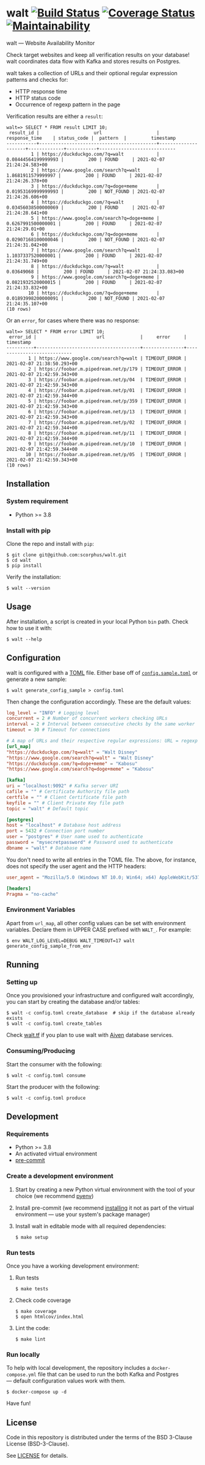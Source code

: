 # walt [![Build Status][build-badge]][action-link] [![Coverage Status][codecov-badge]][codecov-link] [![Maintainability][codeclimate-badge]][codeclimate-link]

walt — Website Availability Monitor

Check target websites and keep all verification results on your database! walt
coordinates data flow with Kafka and stores results on Postgres.

walt takes a collection of URLs and their optional regular expression patterns
and checks for:

-   HTTP response time
-   HTTP status code
-   Occurrence of regexp pattern in the page

Verification results are either a `result`:

    walt=> SELECT * FROM result LIMIT 10;
     result_id |                    url                    |    response_time    | status_code |  pattern  |         timestamp          
    -----------+-------------------------------------------+---------------------+-------------+-----------+----------------------------
             1 | https://duckduckgo.com/?q=walt            | 0.08444564199999993 |         200 | FOUND     | 2021-02-07 21:24:24.583+00
             2 | https://www.google.com/search?q=walt      |  1.8681911579999997 |         200 | FOUND     | 2021-02-07 21:24:26.378+00
             3 | https://duckduckgo.com/?q=doge+meme       | 0.01953169999999993 |         200 | NOT_FOUND | 2021-02-07 21:24:26.606+00
             4 | https://duckduckgo.com/?q=walt            | 0.03456038500000069 |         200 | FOUND     | 2021-02-07 21:24:28.641+00
             5 | https://www.google.com/search?q=doge+meme |  0.6267991500000001 |         200 | FOUND     | 2021-02-07 21:24:29.01+00
             6 | https://duckduckgo.com/?q=doge+meme       | 0.02907168100000046 |         200 | NOT_FOUND | 2021-02-07 21:24:31.042+00
             7 | https://www.google.com/search?q=walt      |  1.1037337520000001 |         200 | FOUND     | 2021-02-07 21:24:31.749+00
             8 | https://duckduckgo.com/?q=walt            |          0.03649068 |         200 | FOUND     | 2021-02-07 21:24:33.083+00
             9 | https://www.google.com/search?q=doge+meme |  0.0821932520000015 |         200 | FOUND     | 2021-02-07 21:24:33.832+00
            10 | https://duckduckgo.com/?q=doge+meme       | 0.01893998200000091 |         200 | NOT_FOUND | 2021-02-07 21:24:35.107+00
    (10 rows)

Or an `error`, for cases where there was no response:

    walt=> SELECT * FROM error LIMIT 10;
     error_id |                      url             |     error     |         timestamp          
    ----------+--------------------------------------+---------------+----------------------------
            1 | https://www.google.com/search?q=walt | TIMEOUT_ERROR | 2021-02-07 21:38:50.293+00
            2 | https://foobar.m.pipedream.net/p/179 | TIMEOUT_ERROR | 2021-02-07 21:42:59.343+00
            3 | https://foobar.m.pipedream.net/p/04  | TIMEOUT_ERROR | 2021-02-07 21:42:59.343+00
            4 | https://foobar.m.pipedream.net/p/01  | TIMEOUT_ERROR | 2021-02-07 21:42:59.344+00
            5 | https://foobar.m.pipedream.net/p/359 | TIMEOUT_ERROR | 2021-02-07 21:42:59.343+00
            6 | https://foobar.m.pipedream.net/p/13  | TIMEOUT_ERROR | 2021-02-07 21:42:59.343+00
            7 | https://foobar.m.pipedream.net/p/02  | TIMEOUT_ERROR | 2021-02-07 21:42:59.344+00
            8 | https://foobar.m.pipedream.net/p/11  | TIMEOUT_ERROR | 2021-02-07 21:42:59.344+00
            9 | https://foobar.m.pipedream.net/p/10  | TIMEOUT_ERROR | 2021-02-07 21:42:59.344+00
           10 | https://foobar.m.pipedream.net/p/05  | TIMEOUT_ERROR | 2021-02-07 21:42:59.343+00
    (10 rows)

## Installation

### System requirement

-   Python >= 3.8

### Install with pip

Clone the repo and install with `pip`:

    $ git clone git@github.com:scorphus/walt.git
    $ cd walt
    $ pip install

Verify the installation:

    $ walt --version

## Usage

After installation, a script is created in your local Python `bin` path. Check
how to use it with:

    $ walt --help

## Configuration

walt is configured with a [TOML][] file. Either base off of
[`config.sample.toml`][config.sample.toml] or generate a new sample:

    $ walt generate_config_sample > config.toml

Then change the configuration accordingly. These are the default values:

```toml
log_level = "INFO" # Logging level
concurrent = 2 # Number of concurrent workers checking URLs
interval = 2 # Interval between consecutive checks by the same worker
timeout = 30 # Timeout for connections

# A map of URLs and their respective regular expressions: URL = regexp pattern
[url_map]
"https://duckduckgo.com/?q=walt" = "Walt Disney"
"https://www.google.com/search?q=walt" = "Walt Disney"
"https://duckduckgo.com/?q=doge+meme" = "Kabosu"
"https://www.google.com/search?q=doge+meme" = "Kabosu"

[kafka]
uri = "localhost:9092" # Kafka server URI
cafile = "" # Certificate Authority file path
certfile = "" # Client Certificate file path
keyfile = "" # Client Private Key file path
topic = "walt" # Default topic

[postgres]
host = "localhost" # Database host address
port = 5432 # Connection port number
user = "postgres" # User name used to authenticate
password = "mysecretpassword" # Password used to authenticate
dbname = "walt" # Database name

```

You don't need to write all entries in the TOML file. The above, for instance,
does not specify the user agent and the HTTP headers:

```toml
user_agent = "Mozilla/5.0 (Windows NT 10.0; Win64; x64) AppleWebKit/537.36 (KHTML, like Gecko) Chrome/87.0.4280.141 Safari/537.36"

[headers]
Pragma = "no-cache"
```

### Environment Variables

Apart from `url_map`, all other config values can be set with environment
variables. Declare them in UPPER CASE prefixed with `WALT_`. For example:

    $ env WALT_LOG_LEVEL=DEBUG WALT_TIMEOUT=17 walt generate_config_sample_from_env

## Running

### Setting up

Once you provisioned your infrastructure and configured walt accordingly, you
can start by creating the database and/or tables:

    $ walt -c config.toml create_database  # skip if the database already exists
    $ walt -c config.toml create_tables

Check [walt.tf][] if you plan to use walt with [Aiven][] database services.

### Consuming/Producing

Start the consumer with the following:

    $ walt -c config.toml consume

Start the producer with the following:

    $ walt -c config.toml produce

## Development

### Requirements

-   Python >= 3.8
-   An activated virtual environment
-   [pre-commit][]

### Create a development environment

1.  Start by creating a new Python virtual environment with the tool of your
    choice (we recommend [pyenv][])

2.  Install pre-commit (we recommend [installing][pre-commit-install] it not as
    part of the virtual environment — use your system's package manager)

3.  Install walt in editable mode with all required dependencies:

        $ make setup

### Run tests

Once you have a working development environment:

1.  Run tests

        $ make tests

2.  Check code coverage

        $ make coverage
        $ open htmlcov/index.html

3.  Lint the code:

        $ make lint

### Run locally

To help with local development, the repository includes a `docker-compose.yml`
file that can be used to run the both Kafka and Postgres — default configuration
values work with them.

    $ docker-compose up -d

Have fun!

## License

Code in this repository is distributed under the terms of the BSD 3-Clause
License (BSD-3-Clause).

See [LICENSE][] for details.

[build-badge]: https://github.com/scorphus/walt/workflows/Python/badge.svg
[action-link]: https://github.com/scorphus/walt/actions?query=workflow%3APython
[codecov-badge]: https://codecov.io/gh/scorphus/walt/branch/main/graph/badge.svg
[codecov-link]: https://codecov.io/gh/scorphus/walt
[codeclimate-badge]: https://api.codeclimate.com/v1/badges/1a6687203d55505d015d/maintainability
[codeclimate-link]: https://codeclimate.com/github/scorphus/walt/maintainability
[toml]: https://gist.github.com/njsmith/78f68204c5d969f8c8bc645ef77d4a8f#summary
[config.sample.toml]: config.sample.toml
[walt.tf]: https://github.com/scorphus/walt.tf
[aiven]: https://aiven.io/
[pre-commit]: https://pre-commit.com
[pre-commit-install]: https://pre-commit.com/#install
[pyenv]: https://github.com/pyenv/pyenv
[license]: LICENSE
